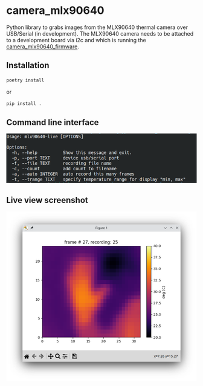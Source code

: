 # camera_mlx90640

Python library to grabs images from the MLX90640 thermal camera over USB/Serial
(in development).  The MLX90640 camera needs to be attached to a development
board via i2c and which is running the
[camera_mlx90640_firmware](https://github.com/willdickson/camera_mlx90640_firmware).

## Installation
```bash
poetry install
```
or 
```bash
pip install .
```

## Command line interface

![cli_screenshot](images/cli_screenshot_2.png)


## Live view screenshot
![live_view_screenshot](images/live_view_screenshot.png)



